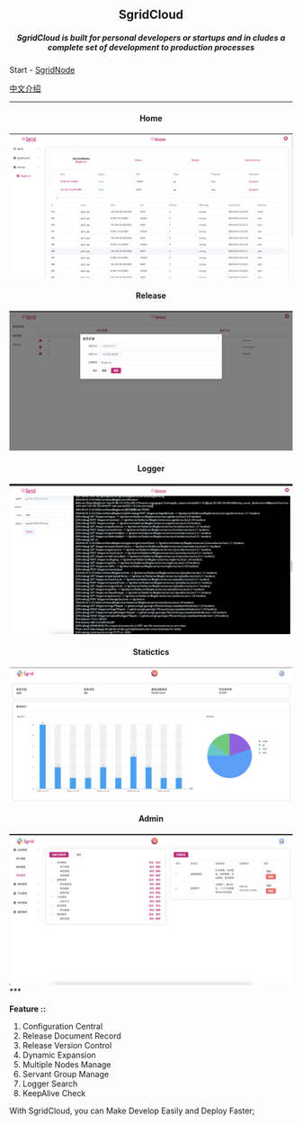 <h2 align="center">SgridCloud</h2>

<h5 align="center">
SgridCloud is built for personal developers or startups and in
cludes a complete set of development to production processes
</h5>

Start - [SgridNode](./SgridNode/readme.md)

[中文介绍](./readme_zn.md)

***
<h4 align="center">Home</h4>
<img src="./note/grid0424.png" />

<h4 align="center">Release</h4>
<img src="./note/release.png" />

<h4 align="center">Logger</h4>
<img src="./note/logger.png" />

<h4 align="center">Statictics</h4>
<img src="./note/statistics.png" />

<h4 align="center">Admin</h4>
<img src="./note/admin.png" />
***

**Feature ::**

1. Configuration Central
2. Release Document Record
3. Release Version Control
4. Dynamic Expansion
5. Multiple Nodes Manage
6. Servant Group Manage
7. Logger Search
8. KeepAlive Check

With SgridCloud, you can Make Develop Easily and Deploy Faster;
